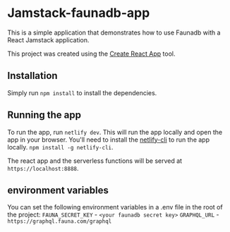 # Jamstack-faunadb-app

This is a simple application that demonstrates how to use Faunadb with a React Jamstack application.

This project was created using the [Create React App](https://github.com/facebook/create-react-app) tool.

## Installation

Simply run `npm install` to install the dependencies.

## Running the app

To run the app, run `netlify dev`.
This will run the app locally and open the app in your browser.
You'll need to install the [netlify-cli](https://www.netlify.com/docs/cli/) to run the app locally. `npm install -g netlify-cli`.

The react app and the serverless functions will be served at `https://localhost:8888`.

## environment variables

You can set the following environment variables in a .env file in the root of the project:
`FAUNA_SECRET_KEY` - `<your faunadb secret key>`
`GRAPHQL_URL` - `https://graphql.fauna.com/graphql`
